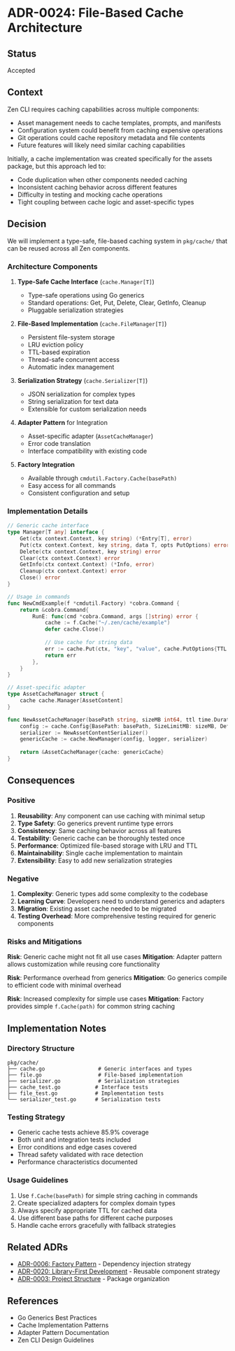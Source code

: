 # ADR-0024: File-Based Cache Architecture

## Status
Accepted

## Context

Zen CLI requires caching capabilities across multiple components:
- Asset management needs to cache templates, prompts, and manifests
- Configuration system could benefit from caching expensive operations
- Git operations could cache repository metadata and file contents
- Future features will likely need similar caching capabilities

Initially, a cache implementation was created specifically for the assets package, but this approach led to:
- Code duplication when other components needed caching
- Inconsistent caching behavior across different features
- Difficulty in testing and mocking cache operations
- Tight coupling between cache logic and asset-specific types

## Decision

We will implement a type-safe, file-based caching system in `pkg/cache/` that can be reused across all Zen components.

### Architecture Components

1. **Type-Safe Cache Interface** (`cache.Manager[T]`)
   - Type-safe operations using Go generics
   - Standard operations: Get, Put, Delete, Clear, GetInfo, Cleanup
   - Pluggable serialization strategies

2. **File-Based Implementation** (`cache.FileManager[T]`)
   - Persistent file-system storage
   - LRU eviction policy
   - TTL-based expiration
   - Thread-safe concurrent access
   - Automatic index management

3. **Serialization Strategy** (`cache.Serializer[T]`)
   - JSON serialization for complex types
   - String serialization for text data
   - Extensible for custom serialization needs

4. **Adapter Pattern** for Integration
   - Asset-specific adapter (`AssetCacheManager`)
   - Error code translation
   - Interface compatibility with existing code

5. **Factory Integration**
   - Available through `cmdutil.Factory.Cache(basePath)`
   - Easy access for all commands
   - Consistent configuration and setup

### Implementation Details

```go
// Generic cache interface
type Manager[T any] interface {
    Get(ctx context.Context, key string) (*Entry[T], error)
    Put(ctx context.Context, key string, data T, opts PutOptions) error
    Delete(ctx context.Context, key string) error
    Clear(ctx context.Context) error
    GetInfo(ctx context.Context) (*Info, error)
    Cleanup(ctx context.Context) error
    Close() error
}

// Usage in commands
func NewCmdExample(f *cmdutil.Factory) *cobra.Command {
    return &cobra.Command{
        RunE: func(cmd *cobra.Command, args []string) error {
            cache := f.Cache("~/.zen/cache/example")
            defer cache.Close()
            
            // Use cache for string data
            err := cache.Put(ctx, "key", "value", cache.PutOptions{TTL: time.Hour})
            return err
        },
    }
}

// Asset-specific adapter
type AssetCacheManager struct {
    cache cache.Manager[AssetContent]
}

func NewAssetCacheManager(basePath string, sizeMB int64, ttl time.Duration, logger logging.Logger) *AssetCacheManager {
    config := cache.Config{BasePath: basePath, SizeLimitMB: sizeMB, DefaultTTL: ttl}
    serializer := NewAssetContentSerializer()
    genericCache := cache.NewManager(config, logger, serializer)
    
    return &AssetCacheManager{cache: genericCache}
}
```

## Consequences

### Positive

1. **Reusability**: Any component can use caching with minimal setup
2. **Type Safety**: Go generics prevent runtime type errors
3. **Consistency**: Same caching behavior across all features
4. **Testability**: Generic cache can be thoroughly tested once
5. **Performance**: Optimized file-based storage with LRU and TTL
6. **Maintainability**: Single cache implementation to maintain
7. **Extensibility**: Easy to add new serialization strategies

### Negative

1. **Complexity**: Generic types add some complexity to the codebase
2. **Learning Curve**: Developers need to understand generics and adapters
3. **Migration**: Existing asset cache needed to be migrated
4. **Testing Overhead**: More comprehensive testing required for generic components

### Risks and Mitigations

**Risk**: Generic cache might not fit all use cases
**Mitigation**: Adapter pattern allows customization while reusing core functionality

**Risk**: Performance overhead from generics
**Mitigation**: Go generics compile to efficient code with minimal overhead

**Risk**: Increased complexity for simple use cases
**Mitigation**: Factory provides simple `f.Cache(path)` for common string caching

## Implementation Notes

### Directory Structure
```
pkg/cache/
├── cache.go                 # Generic interfaces and types
├── file.go                  # File-based implementation
├── serializer.go            # Serialization strategies
├── cache_test.go           # Interface tests
├── file_test.go            # Implementation tests
└── serializer_test.go      # Serialization tests
```

### Testing Strategy
- Generic cache tests achieve 85.9% coverage
- Both unit and integration tests included
- Error conditions and edge cases covered
- Thread safety validated with race detection
- Performance characteristics documented

### Usage Guidelines
1. Use `f.Cache(basePath)` for simple string caching in commands
2. Create specialized adapters for complex domain types
3. Always specify appropriate TTL for cached data
4. Use different base paths for different cache purposes
5. Handle cache errors gracefully with fallback strategies

## Related ADRs

- [ADR-0006: Factory Pattern](ADR-0006-factory-pattern.md) - Dependency injection strategy
- [ADR-0020: Library-First Development](ADR-0020-library-first.md) - Reusable component strategy
- [ADR-0003: Project Structure](ADR-0003-project-structure.md) - Package organization

## References

- Go Generics Best Practices
- Cache Implementation Patterns
- Adapter Pattern Documentation
- Zen CLI Design Guidelines
